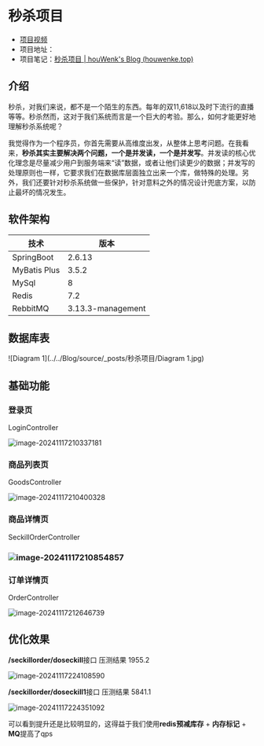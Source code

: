 # 秒杀项目

- [项目视频](https://www.bilibili.com/video/BV1sf4y1L7KE?spm_id_from=333.788.videopod.episodes&vd_source=4f40c99cfbf223a3b2d12ae621a8bebf)
- 项目地址：
- 项目笔记：[秒杀项目 | houWenk's Blog (houwenke.top)](https://houwenke.top/2024/11/17/秒杀项目/)

## 介绍

秒杀，对我们来说，都不是一个陌生的东西。每年的双11,618以及时下流行的直播等等。秒杀然而，这对于我们系统而言是一个巨大的考验。那么，如何才能更好地理解秒杀系统呢？

我觉得作为一个程序员，你首先需要从高维度出发，从整体上思考问题。在我看来，**秒杀其实主要解决两个问题，一个是并发读，一个是并发写**。并发读的核心优化理念是尽量减少用户到服务端来“读”数据，或者让他们读更少的数据；并发写的处理原则也一样，它要求我们在数据库层面独立出来一个库，做特殊的处理。另外，我们还要针对秒杀系统做一些保护，针对意料之外的情况设计兜底方案，以防止最坏的情况发生。

## 软件架构

| 技术         | 版本              |
| ------------ | ----------------- |
| SpringBoot   | 2.6.13            |
| MyBatis Plus | 3.5.2             |
| MySql        | 8                 |
| Redis        | 7.2               |
| RebbitMQ     | 3.13.3-management |

## 数据库表

![Diagram 1](../../Blog/source/_posts/秒杀项目/Diagram 1.jpg)

## 基础功能

### 登录页

LoginController

![image-20241117210337181](../../Blog/source/_posts/秒杀项目/image-20241117210337181.png)

### 商品列表页

GoodsController

![image-20241117210400328](../../Blog/source/_posts/秒杀项目/image-20241117210400328.png)

### 商品详情页

SeckillOrderController

### ![image-20241117210854857](../../Blog/source/_posts/秒杀项目/image-20241117210854857.png)

### 订单详情页

OrderController

![image-20241117212646739](../../Blog/source/_posts/秒杀项目/image-20241117212646739.png)

## 优化效果

**/seckillorder/doseckill**接口  压测结果     1955.2

![image-20241117224108590](../../Blog/source/_posts/秒杀项目/image-20241117224108590.png)

**/seckillorder/doseckill1**接口  压测结果        5841.1

![image-20241117224351092](../../Blog/source/_posts/秒杀项目/image-20241117224351092.png)

可以看到提升还是比较明显的，这得益于我们使用**redis预减库存** + **内存标记** + **MQ**提高了qps